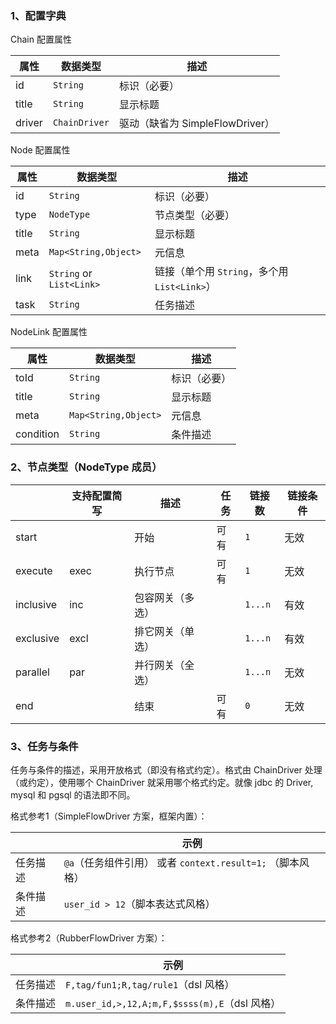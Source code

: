 


### 1、配置字典

Chain 配置属性

| 属性          | 数据类型         | 描述                       |
|-------------|--------------|--------------------------|
| id          | `String`          | 标识（必要）                       |
| title       | `String`       | 显示标题                     |
| driver      | `ChainDriver`  | 驱动（缺省为 SimpleFlowDriver） |



Node 配置属性

| 属性       | 数据类型                   | 描述                             |
|----------|------------------------|--------------------------------|
| id       | `String`                  | 标识（必要）                         |
| type     | `NodeType`             | 节点类型（必要）                       |
| title    | `String`               | 显示标题                           |
| meta     | `Map<String,Object>`   | 元信息                            |
| link     | `String`  or `List<Link>` | 链接（单个用 `String`，多个用 `List<Link>`） |
| task     | `String`               | 任务描述                           |

NodeLink 配置属性


| 属性        | 数据类型                 | 描述     |
|-----------|----------------------|--------|
| toId      | `String`                  | 标识（必要） |
| title     | `String`               | 显示标题   |
| meta      | `Map<String,Object>` | 元信息    |
| condition | `String`               | 条件描述   |

### 2、节点类型（NodeType 成员）

|            | 支持配置简写 | 描述        | 任务   | 链接数      | 链接条件 |
|------------|------|-----------|------|----------|------|
| start      |      | 开始        | 可有   | `1`      | 无效   |
| execute    | exec | 执行节点      | 可有   | `1`      | 无效   |
| inclusive  | inc  | 包容网关（多选）  |      | `1...n`  | 有效   |
| exclusive  | excl | 排它网关（单选）  |      | `1...n`  | 有效   |
| parallel   | par  | 并行网关（全选）  |      | `1...n`  | 无效   |
| end        |      | 结束        | 可有   | `0`      | 无效   |

### 3、任务与条件

任务与条件的描述，采用开放格式（即没有格式约定）。格式由 ChainDriver 处理（或约定），使用哪个 ChainDriver 就采用哪个格式约定。就像 jdbc 的 Driver, mysql 和 pgsql 的语法即不同。

格式参考1（SimpleFlowDriver 方案，框架内置）：

|        | 示例                                         | 
|--------|--------------------------------------------|
| 任务描述   | `@a`（任务组件引用） 或者 `context.result=1;` （脚本风格） | 
| 条件描述   | `user_id > 12`（脚本表达式风格）                    | 


格式参考2（RubberFlowDriver 方案）：

|            | 示例                                        |
|------------|-------------------------------------------|
| 任务描述       | `F,tag/fun1;R,tag/rule1`（dsl 风格）          |
| 条件描述       | `m.user_id,>,12,A;m,F,$ssss(m),E`（dsl 风格） | 

